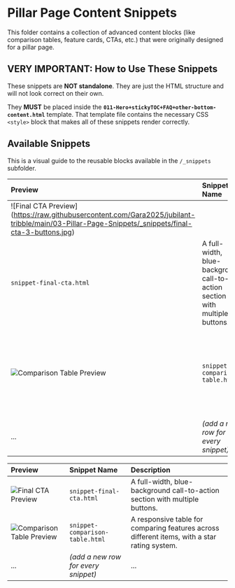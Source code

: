 # Pillar Page Content Snippets

This folder contains a collection of advanced content blocks (like comparison tables, feature cards, CTAs, etc.) that were originally designed for a pillar page.

## VERY IMPORTANT: How to Use These Snippets

These snippets are **NOT standalone**. They are just the HTML structure and will not look correct on their own.

They **MUST** be placed inside the **`011-Hero+stickyTOC+FAQ+other-bottom-content.html`** template. That template file contains the necessary CSS `<style>` block that makes all of these snippets render correctly.


## Available Snippets

This is a visual guide to the reusable blocks available in the `/_snippets` subfolder.

| Preview | Snippet Name | Description |
| :--- | :--- | :--- |
| ![Final CTA Preview] (https://raw.githubusercontent.com/Gara2025/jubilant-tribble/main/03-Pillar-Page-Snippets/_snippets/final-cta-3-buttons.jpg)
 | `snippet-final-cta.html` | A full-width, blue-background call-to-action section with multiple buttons. |
| ![Comparison Table Preview](_snippets/snippet-comparison-table.jpg) | `snippet-comparison-table.html` | A responsive table for comparing features across different items, with a star rating system. |
| ... | *(add a new row for every snippet)* | ... |




| Preview | Snippet Name | Description |
| :--- | :--- | :--- |
| ![Final CTA Preview](_snippets/snippet-final-cta.jpg) | `snippet-final-cta.html` | A full-width, blue-background call-to-action section with multiple buttons. |
| ![Comparison Table Preview](_snippets/snippet-comparison-table.jpg) | `snippet-comparison-table.html` | A responsive table for comparing features across different items, with a star rating system. |
| ... | *(add a new row for every snippet)* | ... |
